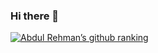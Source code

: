 ### Hi there 👋

[![Abdul Rehman’s github ranking](https://github-readme-ranking.vercel.app/api/rank?username=AbdulRehmanWarraich&country_code=pakistan&show_private=true)](https://github.com/Muhammadsher/github-readme-ranking)

<!--
**AbdulRehmanWarraich/AbdulRehmanWarraich** is a ✨ _special_ ✨ repository because its `README.md` (this file) appears on your GitHub profile.

Here are some ideas to get you started:

- 🔭 I’m currently working on ...
- 🌱 I’m currently learning ...
- 👯 I’m looking to collaborate on ...
- 🤔 I’m looking for help with ...
- 💬 Ask me about ...
- 📫 How to reach me: ...
- 😄 Pronouns: ...
- ⚡ Fun fact: ...
-->
